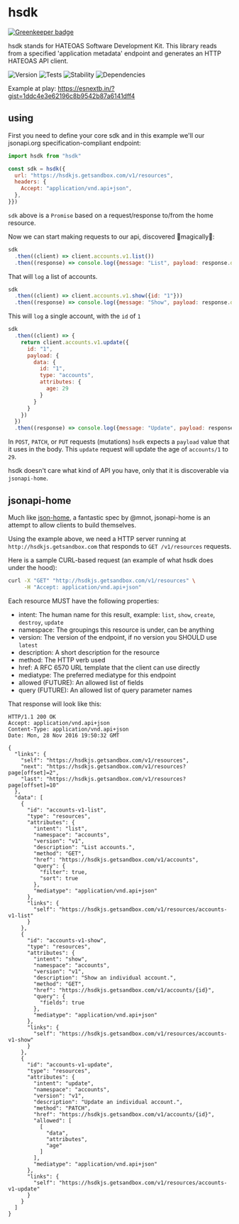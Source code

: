 # hsdk

[![Greenkeeper badge](https://badges.greenkeeper.io/krainboltgreene/hsdk.js.svg)](https://greenkeeper.io/)

hsdk stands for HATEOAS Software Development Kit. This library reads from a specified 'application metadata' endpoint and generates an HTTP HATEOAS API client.

![Version][BADGE_VERSION]
![Tests][BADGE_TRAVIS]
![Stability][BADGE_STABILITY]
![Dependencies][BADGE_DEPENDENCY]


Example at play: https://esnextb.in/?gist=1ddc4e3e62196c8b9542b87a6141dff4


## using

First you need to define your core sdk and in this example we'll our jsonapi.org specification-compliant endpoint:

``` javascript
import hsdk from "hsdk"

const sdk = hsdk({
  url: "https://hsdkjs.getsandbox.com/v1/resources",
  headers: {
    Accept: "application/vnd.api+json",
  },
}})
```

`sdk` above is a `Promise` based on a request/response to/from the home resource.

Now we can start making requests to our api, discovered 🌟magically🌟:

``` javascript
sdk
  .then((client) => client.accounts.v1.list())
  .then((response) => console.log({message: "List", payload: response.data}))
```

That will `log` a list of accounts.

``` javascript
sdk
  .then((client) => client.accounts.v1.show({id: "1"}))
  .then((response) => console.log({message: "Show", payload: response.data}))
```

This will `log` a single account, with the `id` of `1`

``` javascript
sdk
  .then((client) => {
    return client.accounts.v1.update({
      id: "1",
      payload: {
        data: {
          id: "1",
          type: "accounts",
          attributes: {
            age: 29
          }
        }
      }
    })
  })
  .then((response) => console.log({message: "Update", payload: response.data}))
```

In `POST`, `PATCH`, or `PUT` requests (mutations) `hsdk` expects a `payload` value that it uses in the body. This `update` request will update the age of `accounts/1` to `29`.

hsdk doesn't care what kind of API you have, only that it is discoverable via `jsonapi-home`.


## jsonapi-home

Much like [json-home](https://mnot.github.io/I-D/json-home/), a fantastic spec by @mnot, jsonapi-home is an attempt to allow clients to build themselves.

Using the example above, we need a HTTP server running at `http://hsdkjs.getsandbox.com` that responds to `GET /v1/resources` requests.

Here is a sample CURL-based request (an example of what hsdk does under the hood):

``` bash
curl -X "GET" "http://hsdkjs.getsandbox.com/v1/resources" \
     -H "Accept: application/vnd.api+json"
```

Each resource MUST have the following properties:

  - intent: The human name for this result, example: `list`, `show`, `create`, `destroy`, `update`
  - namespace: The groupings this resource is under, can be anything
  - version: The version of the endpoint, if no version you SHOULD use `latest`
  - description: A short description for the resource
  - method: The HTTP verb used
  - href: A RFC 6570 URL template that the client can use directly
  - mediatype: The preferred mediatype for this endpoint
  - allowed (FUTURE): An allowed list of fields
  - query (FUTURE): An allowed list of query parameter names

That response will look like this:

``` http
HTTP/1.1 200 OK
Accept: application/vnd.api+json
Content-Type: application/vnd.api+json
Date: Mon, 28 Nov 2016 19:50:32 GMT

{
  "links": {
    "self": "https://hsdkjs.getsandbox.com/v1/resources",
    "next": "https://hsdkjs.getsandbox.com/v1/resources?page[offset]=2",
    "last": "https://hsdkjs.getsandbox.com/v1/resources?page[offset]=10"
  },
  "data": [
    {
      "id": "accounts-v1-list",
      "type": "resources",
      "attributes": {
        "intent": "list",
        "namespace": "accounts",
        "version": "v1",
        "description": "List accounts.",
        "method": "GET",
        "href": "https://hsdkjs.getsandbox.com/v1/accounts",
        "query": {
          "filter": true,
          "sort": true
        },
        "mediatype": "application/vnd.api+json"
      },
      "links": {
        "self": "https://hsdkjs.getsandbox.com/v1/resources/accounts-v1-list"
      }
    },
    {
      "id": "accounts-v1-show",
      "type": "resources",
      "attributes": {
        "intent": "show",
        "namespace": "accounts",
        "version": "v1",
        "description": "Show an individual account.",
        "method": "GET",
        "href": "https://hsdkjs.getsandbox.com/v1/accounts/{id}",
        "query": {
          "fields": true
        },
        "mediatype": "application/vnd.api+json"
      },
      "links": {
        "self": "https://hsdkjs.getsandbox.com/v1/resources/accounts-v1-show"
      }
    },
    {
      "id": "accounts-v1-update",
      "type": "resources",
      "attributes": {
        "intent": "update",
        "namespace": "accounts",
        "version": "v1",
        "description": "Update an individual account.",
        "method": "PATCH",
        "href": "https://hsdkjs.getsandbox.com/v1/accounts/{id}",
        "allowed": [
          [
            "data",
            "attributes",
            "age"
          ]
        ],
        "mediatype": "application/vnd.api+json"
      },
      "links": {
        "self": "https://hsdkjs.getsandbox.com/v1/resources/accounts-v1-update"
      }
    }
  ]
}
```


[BADGE_TRAVIS]: https://img.shields.io/travis/krainboltgreene/hsdk.js.svg?maxAge=2592000&style=flat-square
[BADGE_VERSION]: https://img.shields.io/npm/v/hsdk.svg?maxAge=2592000&style=flat-square
[BADGE_STABILITY]: https://img.shields.io/badge/stability-strong-green.svg?maxAge=2592000&style=flat-square
[BADGE_DEPENDENCY]: https://img.shields.io/david/krainboltgreene/hsdk.js.svg?maxAge=2592000&style=flat-square
